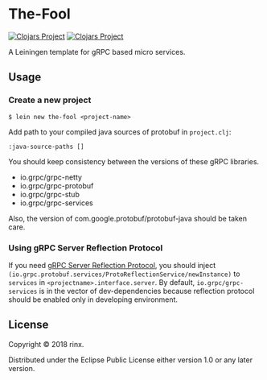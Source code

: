 # The-Fool

[![Clojars Project](https://img.shields.io/clojars/v/the-fool/lein-template.svg)](https://clojars.org/the-fool/lein-template)
[![Clojars Project](https://clojars.org/the-fool/lein-template/latest-version.svg)](https://clojars.org/the-fool/lein-template)

A Leiningen template for gRPC based micro services.

## Usage

### Create a new project

    $ lein new the-fool <project-name>


Add path to your compiled java sources of protobuf in `project.clj`:

    :java-source-paths []

You should keep consistency between the versions of these gRPC libraries.

* io.grpc/grpc-netty
* io.grpc/grpc-protobuf
* io.grpc/grpc-stub
* io.grpc/grpc-services

Also, the version of com.google.protobuf/protobuf-java should be taken care.

### Using gRPC Server Reflection Protocol

If you need [gRPC Server Reflection Protocol](https://github.com/grpc/grpc/blob/master/doc/server-reflection.md), you should inject `(io.grpc.protobuf.services/ProtoReflectionService/newInstance)` to `services` in `<projectname>.interface.server`.
By default, `io.grpc/grpc-services` is in the vector of dev-dependencies because reflection protocol should be enabled only in developing environment.

## License

Copyright © 2018 rinx.

Distributed under the Eclipse Public License either version 1.0 or any later version.
